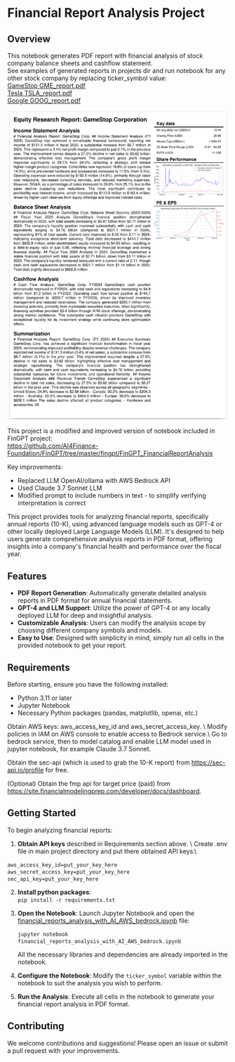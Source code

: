 # Financial Report Analysis Project

## Overview

This notebook generates PDF report with financial analysis of stock company balance sheets and cashflow statement.\
See examples of generated reports in projects dir and run notebook for any other stock company by replacing ticker_symbol value:\
[GameStop GME_report.pdf](projects/GME/GME_report.pdf)\
[Tesla TSLA_report.pdf](projects/TSLA/TSLA_report.pdf)\
[Google GOOG_report.pdf](projects/GOOG/GOOG_report.pdf)

![GME_financial_analysis_report.png](GME_financial_analysis_report.png)

This project is a modified and improved version of notebook included in FinGPT project: \
https://github.com/AI4Finance-Foundation/FinGPT/tree/master/fingpt/FinGPT_FinancialReportAnalysis

Key improvements:
- Replaced LLM OpenAI/ollama with AWS Bedrock API
- Used Claude 3.7 Sonnet LLM
- Modified prompt to include numbers in text - to simplify verifying interpretation is correct

This project provides tools for analyzing financial reports, specifically annual reports (10-K), using advanced language models such as GPT-4 or other locally deployed Large Language Models (LLM). It's designed to help users generate comprehensive analysis reports in PDF format, offering insights into a company's financial health and performance over the fiscal year.

## Features

- **PDF Report Generation**: Automatically generate detailed analysis reports in PDF format for annual financial statements.
- **GPT-4 and LLM Support**: Utilize the power of GPT-4 or any locally deployed LLM for deep and insightful analysis.
- **Customizable Analysis**: Users can modify the analysis scope by choosing different company symbols and models.
- **Easy to Use**: Designed with simplicity in mind, simply run all cells in the provided notebook to get your report.

## Requirements

Before starting, ensure you have the following installed:
- Python 3.11 or later
- Jupyter Notebook
- Necessary Python packages (pandas, matplotlib, openai, etc.)

Obtain AWS keys: aws_access_key_id and aws_secret_access_key. \ 
Modify policies in IAM on AWS console to enable access to Bedrock service.\ 
Go to bedrock service, then to model catalog and enable LLM model used in jupyter notebook, for example Claude 3.7 Sonnet.

Obtain the sec-api (which is used to grab the 10-K report) from https://sec-api.io/profile for free.

(Optional) Obtain the fmp api for target price (paid) from https://site.financialmodelingprep.com/developer/docs/dashboard.

## Getting Started

To begin analyzing financial reports:

1. **Obtain API keys** described in Requirements section above. \ 
Create .env file in main project directory and put there obtained API keys:\
```
aws_access_key_id=put_your_key_here
aws_secret_access_key=put_your_key_here
sec_api_key=put_your_key_here
```

2. **Install python packages**:\
   `pip install -r requirements.txt`


3. **Open the Notebook**:
   Launch Jupyter Notebook and open the [financial_reports_analysis_with_AI_AWS_bedrock.ipynb](financial_reports_analysis_with_AI_AWS_bedrock.ipynb) file:
   ```
   jupyter notebook financial_reports_analysis_with_AI_AWS_bedrock.ipynb
   ```
   All the necessary libraries and dependencies are already imported in the notebook.

4. **Configure the Notebook**:
   Modify the `ticker_symbol` variable within the notebook to suit the analysis you wish to perform.

5. **Run the Analysis**:
   Execute all cells in the notebook to generate your financial report analysis in PDF format.

## Contributing

We welcome contributions and suggestions! Please open an issue or submit a pull request with your improvements.
